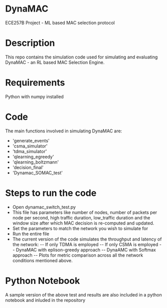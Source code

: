 # DynaMAC
ECE257B Project - ML based MAC selection protocol

# Description
This repo contains the simulation code used for simulating and evaluating DynaMAC - an RL based MAC Selection Engine. 

# Requirements
Python with numpy installed

# Code
The main functions involved in simulating DynaMAC are:

- 'generate_events'
- 'csma_simulator'
- 'tdma_simulator'
- 'qlearning_egreedy'
- 'qlearning_boltzmann'
- 'decision_final'
- 'Dynamac_SOMAC_test'

# Steps to run the code
- Open dynamac_switch_test.py
- This file has parameters like number of nodes, number of packets per node per second, high traffic duration, low_traffic duration and the window size after which MAC decision is re-computed and updated.
- Set the parameters to match the network you wish to simulate for
- Run the entire file
- The current version of the code simulates the throughput and latency of the network:
-- If only TDMA is employed
-- If only CSMA is employed
-- DynaMAC with eplison-greedy approach
-- DynaAMC with Softmax approach
-- Plots for metric comparison across all the network conditions mentioned above.

# Python Notebook

A sample version of the above test and results are also included in a python notebook and inluded in the repository
